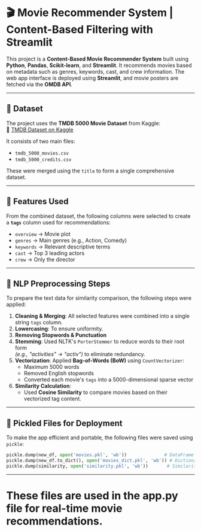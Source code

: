 # 🎬 Movie Recommender System | Content-Based Filtering with Streamlit

This project is a **Content-Based Movie Recommender System** built using **Python**, **Pandas**, **Scikit-learn**, and **Streamlit**. It recommends movies based on metadata such as genres, keywords, cast, and crew information. The web app interface is deployed using **Streamlit**, and movie posters are fetched via the **OMDB API**.

---

## 📂 Dataset

The project uses the **TMDB 5000 Movie Dataset** from Kaggle:  
🔗 [TMDB Dataset on Kaggle](https://www.kaggle.com/tmdb/tmdb-movie)

It consists of two main files:
- `tmdb_5000_movies.csv`
- `tmdb_5000_credits.csv`

These were merged using the `title` to form a single comprehensive dataset.

---

## 📌 Features Used

From the combined dataset, the following columns were selected to create a **`tags`** column used for recommendations:

- `overview` → Movie plot
- `genres` → Main genres (e.g., Action, Comedy)
- `keywords` → Relevant descriptive terms
- `cast` → Top 3 leading actors
- `crew` → Only the director

---

## 🧠 NLP Preprocessing Steps

To prepare the text data for similarity comparison, the following steps were applied:

1. **Cleaning & Merging**: All selected features were combined into a single string `tags` column.
2. **Lowercasing**: To ensure uniformity.
3. **Removing Stopwords & Punctuation**
4. **Stemming**: Used NLTK's `PorterStemmer` to reduce words to their root form  
   _(e.g., "activities" → "activ")_ to eliminate redundancy.
5. **Vectorization**: Applied **Bag-of-Words (BoW)** using `CountVectorizer`:
   - Maximum 5000 words
   - Removed English stopwords
   - Converted each movie's `tags` into a 5000-dimensional sparse vector
6. **Similarity Calculation**:
   - Used **Cosine Similarity** to compare movies based on their vectorized tag content.

---

## 🧪 Pickled Files for Deployment

To make the app efficient and portable, the following files were saved using `pickle`:

```python
pickle.dump(new_df, open('movies.pkl', 'wb'))              # DataFrame with tags
pickle.dump(new_df.to_dict(), open('movies_dict.pkl', 'wb')) # Dictionary version
pickle.dump(similarity, open('similarity.pkl', 'wb'))       # Similarity matrix
```
-----
# These files are used in the app.py file for real-time movie recommendations.
